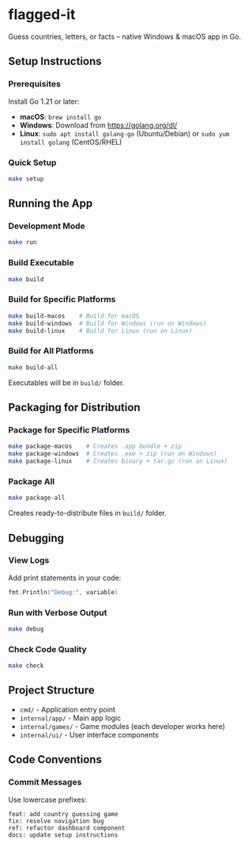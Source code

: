 # flagged-it
Guess countries, letters, or facts – native Windows &amp; macOS app in Go.

## Setup Instructions

### Prerequisites
Install Go 1.21 or later:
- **macOS**: `brew install go`
- **Windows**: Download from https://golang.org/dl/
- **Linux**: `sudo apt install golang-go` (Ubuntu/Debian) or `sudo yum install golang` (CentOS/RHEL)

### Quick Setup
```bash
make setup
```

## Running the App

### Development Mode
```bash
make run
```

### Build Executable
```bash
make build
```

### Build for Specific Platforms
```bash
make build-macos    # Build for macOS
make build-windows  # Build for Windows (run on Windows)
make build-linux    # Build for Linux (run on Linux)
```

### Build for All Platforms
```bash
make build-all
```
Executables will be in `build/` folder.

## Packaging for Distribution

### Package for Specific Platforms
```bash
make package-macos    # Creates .app bundle + zip
make package-windows  # Creates .exe + zip (run on Windows)
make package-linux    # Creates binary + tar.gz (run on Linux)
```

### Package All
```bash
make package-all
```
Creates ready-to-distribute files in `build/` folder.

## Debugging

### View Logs
Add print statements in your code:
```go
fmt.Println("Debug:", variable)
```

### Run with Verbose Output
```bash
make debug
```

### Check Code Quality
```bash
make check
```

## Project Structure
- `cmd/` - Application entry point
- `internal/app/` - Main app logic
- `internal/games/` - Game modules (each developer works here)
- `internal/ui/` - User interface components

## Code Conventions

### Commit Messages
Use lowercase prefixes:
```
feat: add country guessing game
fix: resolve navigation bug
ref: refactor dashboard component
docs: update setup instructions
```
